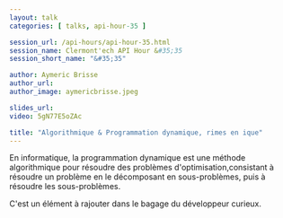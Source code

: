 ```yaml
---
layout: talk
categories: [ talks, api-hour-35 ]

session_url: /api-hours/api-hour-35.html
session_name: Clermont'ech API Hour &#35;35
session_short_name: "&#35;35"

author: Aymeric Brisse
author_url: 
author_image: aymericbrisse.jpeg 

slides_url: 
video: 5gN77E5oZAc

title: "Algorithmique & Programmation dynamique, rimes en ique"
---
```


En informatique, la programmation dynamique est une méthode algorithmique pour
résoudre des problèmes d'optimisation,consistant à résoudre un problème en le
décomposant en sous-problèmes, puis à résoudre les sous-problèmes.

C'est un élément à rajouter dans le bagage du développeur curieux.
